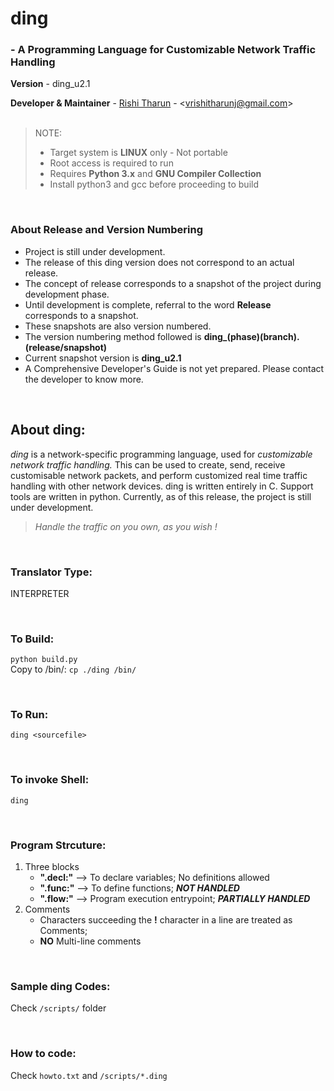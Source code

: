 
# ding
### - A Programming Language for Customizable Network Traffic Handling

**Version** - ding_u2.1

**Developer & Maintainer** - [Rishi Tharun](https://www.github.com/rishitharun) - <<vrishitharunj@gmail.com>><br>
<br>
>NOTE:
> * Target system is **LINUX** only - Not portable
> * Root access is required to run
> * Requires **Python 3.x** and **GNU Compiler Collection**
> * Install python3 and gcc before proceeding to build

<br>

### About Release and Version Numbering
* Project is still under development.
* The release of this ding version does not correspond to an actual release.
* The concept of release corresponds to a snapshot of the project during development phase.
* Until development is complete, referral to the word **Release** corresponds to a snapshot.
* These snapshots are also version numbered.
* The version numbering method followed is **ding_(phase)(branch).(release/snapshot)**
* Current snapshot version is **ding_u2.1**
* A Comprehensive Developer's Guide is not yet prepared. Please contact the developer to know more.

<br>

## About ding:
  *ding* is a network-specific programming language, used for *customizable network traffic handling.*
  This can be used to create, send, receive customisable network packets, and perform customized
  real time traffic handling with other network devices. ding is written entirely in C. Support tools
  are written in python. Currently, as of this release, the project is still under development.

> *Handle the traffic on you own, as you wish !*

<br>

### Translator Type:
  INTERPRETER

<br>

### To Build:
  `python build.py`
<br> Copy to /bin/: `cp ./ding /bin/`

<br>

### To Run:
  `ding <sourcefile>`

<br>

### To invoke Shell:
  `ding`

<br>

### Program Strcuture:
1. Three blocks
    * **".decl:"** --> To declare variables; No definitions allowed
    * **".func:"** --> To define functions; _**NOT HANDLED**_
    * **".flow:"** --> Program execution entrypoint; _**PARTIALLY HANDLED**_
2. Comments
    - Characters succeeding the **!** character in a line are treated as Comments;
    - __NO__ Multi-line comments

<br>

### Sample ding Codes:
  Check `/scripts/` folder

<br>

### How to code:
  Check `howto.txt` and `/scripts/*.ding`


